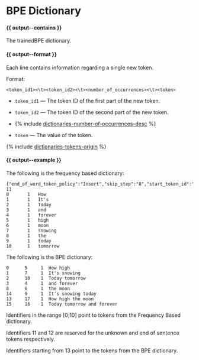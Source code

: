 # BPE Dictionary

#### {{ output--contains }}
The trainedBPE dictionary.
#### {{ output--format }}

Each line contains information regarding a single new token.

Format:

```
<token_id1><\t><token_id2><\t><number_of_occurrences><\t><token>
```

- `token_id1` — The token ID of the first part of the new token.

- `token_id2` — The token ID of the second part of the new token.

- {% include [dictionaries-number-of-occurrences-desc](../_includes/work_src/reusage-tokenizer/number-of-occurrences-desc.md) %}

- `token` — The value of the token.

{% include [dictionaries-tokens-origin](../_includes/work_src/reusage-tokenizer/tokens-origin.md) %}


#### {{ output--example }}

The following is the frequency based dictionary:

```
{"end_of_word_token_policy":"Insert","skip_step":"0","start_token_id":"0","token_level_type":"Word","dictionary_format":"id_count_token","end_of_sentence_token_policy":"Skip","gram_order":"1"}
11
0       1	How
1       1	It's
2       1	Today
3       1	and
4       1	forever
5       1	high
6       1	moon
7       1	snowing
8       1	the
9       1	today
10      1	tomorrow
```

The following is the BPE dictionary:

```
0      5     1	How high
1      7     1	It's snowing
2      10    1	Today tomorrow
3      4     1	and forever
8      6     1	the moon
14     9     1	It's snowing today
13     17    1	How high the moon
15     16    1	Today tomorrow and forever
```

Identifiers in the range [0;10] point to tokens from the Frequency Based dictionary.

Identifiers 11 and 12 are reserved for the unknown and end of sentence tokens respectively.

Identifiers starting from 13 point to the tokens from the BPE dictionary.

